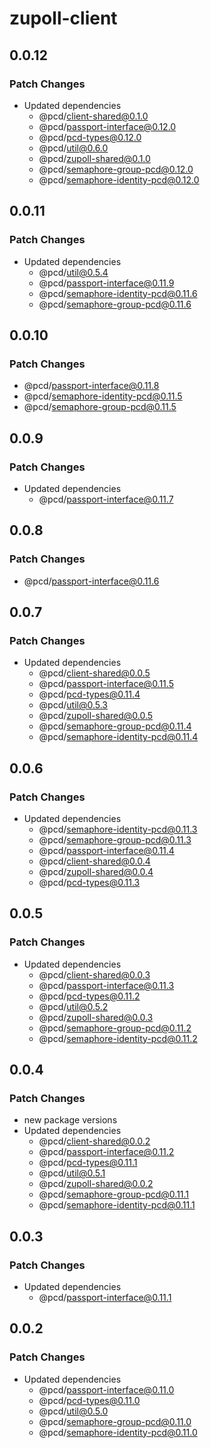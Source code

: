 # zupoll-client

## 0.0.12

### Patch Changes

- Updated dependencies
  - @pcd/client-shared@0.1.0
  - @pcd/passport-interface@0.12.0
  - @pcd/pcd-types@0.12.0
  - @pcd/util@0.6.0
  - @pcd/zupoll-shared@0.1.0
  - @pcd/semaphore-group-pcd@0.12.0
  - @pcd/semaphore-identity-pcd@0.12.0

## 0.0.11

### Patch Changes

- Updated dependencies
  - @pcd/util@0.5.4
  - @pcd/passport-interface@0.11.9
  - @pcd/semaphore-identity-pcd@0.11.6
  - @pcd/semaphore-group-pcd@0.11.6

## 0.0.10

### Patch Changes

- @pcd/passport-interface@0.11.8
- @pcd/semaphore-identity-pcd@0.11.5
- @pcd/semaphore-group-pcd@0.11.5

## 0.0.9

### Patch Changes

- Updated dependencies
  - @pcd/passport-interface@0.11.7

## 0.0.8

### Patch Changes

- @pcd/passport-interface@0.11.6

## 0.0.7

### Patch Changes

- Updated dependencies
  - @pcd/client-shared@0.0.5
  - @pcd/passport-interface@0.11.5
  - @pcd/pcd-types@0.11.4
  - @pcd/util@0.5.3
  - @pcd/zupoll-shared@0.0.5
  - @pcd/semaphore-group-pcd@0.11.4
  - @pcd/semaphore-identity-pcd@0.11.4

## 0.0.6

### Patch Changes

- Updated dependencies
  - @pcd/semaphore-identity-pcd@0.11.3
  - @pcd/semaphore-group-pcd@0.11.3
  - @pcd/passport-interface@0.11.4
  - @pcd/client-shared@0.0.4
  - @pcd/zupoll-shared@0.0.4
  - @pcd/pcd-types@0.11.3

## 0.0.5

### Patch Changes

- Updated dependencies
  - @pcd/client-shared@0.0.3
  - @pcd/passport-interface@0.11.3
  - @pcd/pcd-types@0.11.2
  - @pcd/util@0.5.2
  - @pcd/zupoll-shared@0.0.3
  - @pcd/semaphore-group-pcd@0.11.2
  - @pcd/semaphore-identity-pcd@0.11.2

## 0.0.4

### Patch Changes

- new package versions
- Updated dependencies
  - @pcd/client-shared@0.0.2
  - @pcd/passport-interface@0.11.2
  - @pcd/pcd-types@0.11.1
  - @pcd/util@0.5.1
  - @pcd/zupoll-shared@0.0.2
  - @pcd/semaphore-group-pcd@0.11.1
  - @pcd/semaphore-identity-pcd@0.11.1

## 0.0.3

### Patch Changes

- Updated dependencies
  - @pcd/passport-interface@0.11.1

## 0.0.2

### Patch Changes

- Updated dependencies
  - @pcd/passport-interface@0.11.0
  - @pcd/pcd-types@0.11.0
  - @pcd/util@0.5.0
  - @pcd/semaphore-group-pcd@0.11.0
  - @pcd/semaphore-identity-pcd@0.11.0
